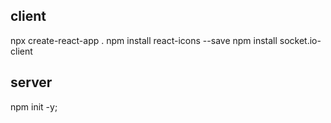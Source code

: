 ## client

npx create-react-app .
npm install react-icons --save
npm install socket.io-client

## server

npm init -y;